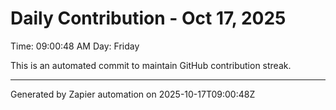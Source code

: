 # Daily Contribution - Oct 17, 2025

Time: 09:00:48 AM
Day: Friday

This is an automated commit to maintain GitHub contribution streak.

---
Generated by Zapier automation on 2025-10-17T09:00:48Z
